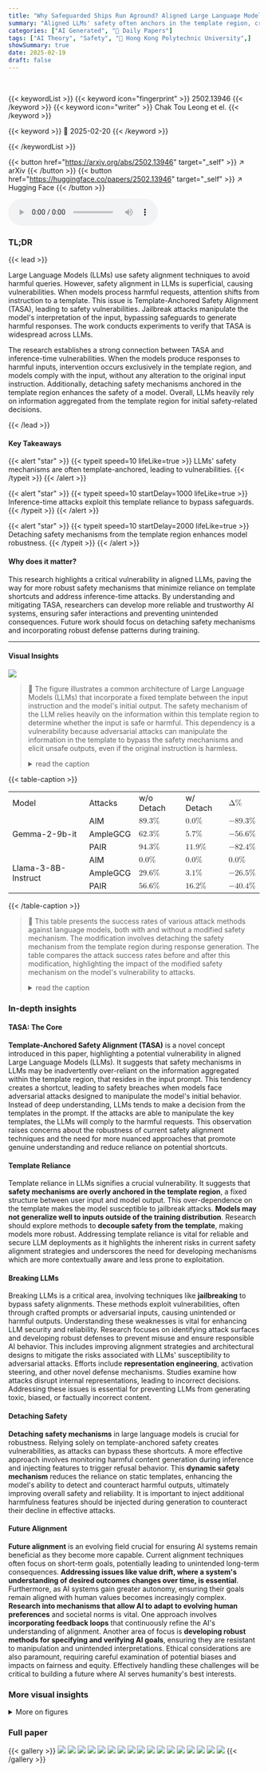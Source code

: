 ```yaml
---
title: "Why Safeguarded Ships Run Aground? Aligned Large Language Models' Safety Mechanisms Tend to Be Anchored in The Template Region"
summary: "Aligned LLMs' safety often anchors in the template region, creating vulnerabilities. Detaching safety mechanisms shows promise in mitigation."
categories: ["AI Generated", "🤗 Daily Papers"]
tags: ["AI Theory", "Safety", "🏢 Hong Kong Polytechnic University",]
showSummary: true
date: 2025-02-19
draft: false
---
```


<br>

{{< keywordList >}}
{{< keyword icon="fingerprint" >}} 2502.13946 {{< /keyword >}}
{{< keyword icon="writer" >}} Chak Tou Leong et el. {{< /keyword >}}
 
{{< keyword >}} 🤗 2025-02-20 {{< /keyword >}}
 
{{< /keywordList >}}

{{< button href="https://arxiv.org/abs/2502.13946" target="_self" >}}
↗ arXiv
{{< /button >}}
{{< button href="https://huggingface.co/papers/2502.13946" target="_self" >}}
↗ Hugging Face
{{< /button >}}



<audio controls>
    <source src="https://ai-paper-reviewer.com/2502.13946/podcast.wav" type="audio/wav">
    Your browser does not support the audio element.
</audio>


### TL;DR


{{< lead >}}

Large Language Models (LLMs) use safety alignment techniques to avoid harmful queries. However, safety alignment in LLMs is superficial, causing vulnerabilities. When models process harmful requests, attention shifts from instruction to a template. This issue is Template-Anchored Safety Alignment (TASA), leading to safety vulnerabilities. Jailbreak attacks manipulate the model's interpretation of the input, bypassing safeguards to generate harmful responses. The work conducts experiments to verify that TASA is widespread across LLMs.



The research establishes a strong connection between TASA and inference-time vulnerabilities. When the models produce responses to harmful inputs, intervention occurs exclusively in the template region, and models comply with the input, without any alteration to the original input instruction. Additionally, detaching safety mechanisms anchored in the template region enhances the safety of a model. Overall, LLMs heavily rely on information aggregated from the template region for initial safety-related decisions.

{{< /lead >}}


#### Key Takeaways

{{< alert "star" >}}
{{< typeit speed=10 lifeLike=true >}} LLMs' safety mechanisms are often template-anchored, leading to vulnerabilities. {{< /typeit >}}
{{< /alert >}}

{{< alert "star" >}}
{{< typeit speed=10 startDelay=1000 lifeLike=true >}} Inference-time attacks exploit this template reliance to bypass safeguards. {{< /typeit >}}
{{< /alert >}}

{{< alert "star" >}}
{{< typeit speed=10 startDelay=2000 lifeLike=true >}} Detaching safety mechanisms from the template region enhances model robustness. {{< /typeit >}}
{{< /alert >}}

#### Why does it matter?
This research highlights a critical vulnerability in aligned LLMs, paving the way for more robust safety mechanisms that minimize reliance on template shortcuts and address inference-time attacks. By understanding and mitigating TASA, researchers can develop more reliable and trustworthy AI systems, ensuring safer interactions and preventing unintended consequences. Future work should focus on detaching safety mechanisms and incorporating robust defense patterns during training.

------
#### Visual Insights



![](https://arxiv.org/html/2502.13946/x1.png)

> 🔼 The figure illustrates a common architecture of Large Language Models (LLMs) that incorporate a fixed template between the input instruction and the model's initial output.  The safety mechanism of the LLM relies heavily on the information within this template region to determine whether the input is safe or harmful.  This dependency is a vulnerability because adversarial attacks can manipulate the information in the template to bypass the safety mechanisms and elicit unsafe outputs, even if the original instruction is harmless.
> <details>
> <summary>read the caption</summary>
> Figure 1: LLMs may inadvertently anchor their safety mechanisms to the template region: safety-related decision-making overly relies on the aggregated information (e.g., harmfulness of input) from that region, potentially causing vulnerabilities.
> </details>





{{< table-caption >}}
<table class="ltx_tabular ltx_align_middle" id="S5.T1.19.19">
<tr class="ltx_tr" id="S5.T1.1.1.1">
<td class="ltx_td ltx_align_left ltx_border_tt" id="S5.T1.1.1.1.2"><span class="ltx_text ltx_font_bold" id="S5.T1.1.1.1.2.1">Model</span></td>
<td class="ltx_td ltx_align_left ltx_border_tt" id="S5.T1.1.1.1.3"><span class="ltx_text ltx_font_bold" id="S5.T1.1.1.1.3.1">Attacks</span></td>
<td class="ltx_td ltx_align_center ltx_border_tt" id="S5.T1.1.1.1.4"><span class="ltx_text ltx_font_bold" id="S5.T1.1.1.1.4.1">w/o Detach</span></td>
<td class="ltx_td ltx_align_center ltx_border_tt" id="S5.T1.1.1.1.5"><span class="ltx_text ltx_font_bold" id="S5.T1.1.1.1.5.1">w/ Detach</span></td>
<td class="ltx_td ltx_align_center ltx_border_tt" id="S5.T1.1.1.1.1"><math alttext="\Delta\%" class="ltx_Math" display="inline" id="S5.T1.1.1.1.1.m1.1"><semantics id="S5.T1.1.1.1.1.m1.1a"><mrow id="S5.T1.1.1.1.1.m1.1.1" xref="S5.T1.1.1.1.1.m1.1.1.cmml"><mi id="S5.T1.1.1.1.1.m1.1.1.2" mathvariant="normal" xref="S5.T1.1.1.1.1.m1.1.1.2.cmml">Δ</mi><mo id="S5.T1.1.1.1.1.m1.1.1.1" xref="S5.T1.1.1.1.1.m1.1.1.1.cmml">%</mo></mrow><annotation-xml encoding="MathML-Content" id="S5.T1.1.1.1.1.m1.1b"><apply id="S5.T1.1.1.1.1.m1.1.1.cmml" xref="S5.T1.1.1.1.1.m1.1.1"><csymbol cd="latexml" id="S5.T1.1.1.1.1.m1.1.1.1.cmml" xref="S5.T1.1.1.1.1.m1.1.1.1">percent</csymbol><ci id="S5.T1.1.1.1.1.m1.1.1.2.cmml" xref="S5.T1.1.1.1.1.m1.1.1.2">Δ</ci></apply></annotation-xml><annotation encoding="application/x-tex" id="S5.T1.1.1.1.1.m1.1c">\Delta\%</annotation><annotation encoding="application/x-llamapun" id="S5.T1.1.1.1.1.m1.1d">roman_Δ %</annotation></semantics></math></td>
</tr>
<tr class="ltx_tr" id="S5.T1.4.4.4">
<td class="ltx_td ltx_align_left ltx_border_t" id="S5.T1.4.4.4.4" rowspan="3"><span class="ltx_text" id="S5.T1.4.4.4.4.1">Gemma-2-9b-it</span></td>
<td class="ltx_td ltx_align_left ltx_border_t" id="S5.T1.4.4.4.5">AIM</td>
<td class="ltx_td ltx_align_center ltx_border_t" id="S5.T1.2.2.2.1"><math alttext="89.3\%" class="ltx_Math" display="inline" id="S5.T1.2.2.2.1.m1.1"><semantics id="S5.T1.2.2.2.1.m1.1a"><mrow id="S5.T1.2.2.2.1.m1.1.1" xref="S5.T1.2.2.2.1.m1.1.1.cmml"><mn id="S5.T1.2.2.2.1.m1.1.1.2" xref="S5.T1.2.2.2.1.m1.1.1.2.cmml">89.3</mn><mo id="S5.T1.2.2.2.1.m1.1.1.1" xref="S5.T1.2.2.2.1.m1.1.1.1.cmml">%</mo></mrow><annotation-xml encoding="MathML-Content" id="S5.T1.2.2.2.1.m1.1b"><apply id="S5.T1.2.2.2.1.m1.1.1.cmml" xref="S5.T1.2.2.2.1.m1.1.1"><csymbol cd="latexml" id="S5.T1.2.2.2.1.m1.1.1.1.cmml" xref="S5.T1.2.2.2.1.m1.1.1.1">percent</csymbol><cn id="S5.T1.2.2.2.1.m1.1.1.2.cmml" type="float" xref="S5.T1.2.2.2.1.m1.1.1.2">89.3</cn></apply></annotation-xml><annotation encoding="application/x-tex" id="S5.T1.2.2.2.1.m1.1c">89.3\%</annotation><annotation encoding="application/x-llamapun" id="S5.T1.2.2.2.1.m1.1d">89.3 %</annotation></semantics></math></td>
<td class="ltx_td ltx_align_center ltx_border_t" id="S5.T1.3.3.3.2"><math alttext="0.0\%" class="ltx_Math" display="inline" id="S5.T1.3.3.3.2.m1.1"><semantics id="S5.T1.3.3.3.2.m1.1a"><mrow id="S5.T1.3.3.3.2.m1.1.1" xref="S5.T1.3.3.3.2.m1.1.1.cmml"><mn id="S5.T1.3.3.3.2.m1.1.1.2" xref="S5.T1.3.3.3.2.m1.1.1.2.cmml">0.0</mn><mo id="S5.T1.3.3.3.2.m1.1.1.1" xref="S5.T1.3.3.3.2.m1.1.1.1.cmml">%</mo></mrow><annotation-xml encoding="MathML-Content" id="S5.T1.3.3.3.2.m1.1b"><apply id="S5.T1.3.3.3.2.m1.1.1.cmml" xref="S5.T1.3.3.3.2.m1.1.1"><csymbol cd="latexml" id="S5.T1.3.3.3.2.m1.1.1.1.cmml" xref="S5.T1.3.3.3.2.m1.1.1.1">percent</csymbol><cn id="S5.T1.3.3.3.2.m1.1.1.2.cmml" type="float" xref="S5.T1.3.3.3.2.m1.1.1.2">0.0</cn></apply></annotation-xml><annotation encoding="application/x-tex" id="S5.T1.3.3.3.2.m1.1c">0.0\%</annotation><annotation encoding="application/x-llamapun" id="S5.T1.3.3.3.2.m1.1d">0.0 %</annotation></semantics></math></td>
<td class="ltx_td ltx_align_center ltx_border_t" id="S5.T1.4.4.4.3"><math alttext="-89.3\%" class="ltx_Math" display="inline" id="S5.T1.4.4.4.3.m1.1"><semantics id="S5.T1.4.4.4.3.m1.1a"><mrow id="S5.T1.4.4.4.3.m1.1.1" xref="S5.T1.4.4.4.3.m1.1.1.cmml"><mo id="S5.T1.4.4.4.3.m1.1.1a" xref="S5.T1.4.4.4.3.m1.1.1.cmml">−</mo><mrow id="S5.T1.4.4.4.3.m1.1.1.2" xref="S5.T1.4.4.4.3.m1.1.1.2.cmml"><mn id="S5.T1.4.4.4.3.m1.1.1.2.2" xref="S5.T1.4.4.4.3.m1.1.1.2.2.cmml">89.3</mn><mo id="S5.T1.4.4.4.3.m1.1.1.2.1" xref="S5.T1.4.4.4.3.m1.1.1.2.1.cmml">%</mo></mrow></mrow><annotation-xml encoding="MathML-Content" id="S5.T1.4.4.4.3.m1.1b"><apply id="S5.T1.4.4.4.3.m1.1.1.cmml" xref="S5.T1.4.4.4.3.m1.1.1"><minus id="S5.T1.4.4.4.3.m1.1.1.1.cmml" xref="S5.T1.4.4.4.3.m1.1.1"></minus><apply id="S5.T1.4.4.4.3.m1.1.1.2.cmml" xref="S5.T1.4.4.4.3.m1.1.1.2"><csymbol cd="latexml" id="S5.T1.4.4.4.3.m1.1.1.2.1.cmml" xref="S5.T1.4.4.4.3.m1.1.1.2.1">percent</csymbol><cn id="S5.T1.4.4.4.3.m1.1.1.2.2.cmml" type="float" xref="S5.T1.4.4.4.3.m1.1.1.2.2">89.3</cn></apply></apply></annotation-xml><annotation encoding="application/x-tex" id="S5.T1.4.4.4.3.m1.1c">-89.3\%</annotation><annotation encoding="application/x-llamapun" id="S5.T1.4.4.4.3.m1.1d">- 89.3 %</annotation></semantics></math></td>
</tr>
<tr class="ltx_tr" id="S5.T1.7.7.7">
<td class="ltx_td ltx_align_left" id="S5.T1.7.7.7.4">AmpleGCG</td>
<td class="ltx_td ltx_align_center" id="S5.T1.5.5.5.1"><math alttext="62.3\%" class="ltx_Math" display="inline" id="S5.T1.5.5.5.1.m1.1"><semantics id="S5.T1.5.5.5.1.m1.1a"><mrow id="S5.T1.5.5.5.1.m1.1.1" xref="S5.T1.5.5.5.1.m1.1.1.cmml"><mn id="S5.T1.5.5.5.1.m1.1.1.2" xref="S5.T1.5.5.5.1.m1.1.1.2.cmml">62.3</mn><mo id="S5.T1.5.5.5.1.m1.1.1.1" xref="S5.T1.5.5.5.1.m1.1.1.1.cmml">%</mo></mrow><annotation-xml encoding="MathML-Content" id="S5.T1.5.5.5.1.m1.1b"><apply id="S5.T1.5.5.5.1.m1.1.1.cmml" xref="S5.T1.5.5.5.1.m1.1.1"><csymbol cd="latexml" id="S5.T1.5.5.5.1.m1.1.1.1.cmml" xref="S5.T1.5.5.5.1.m1.1.1.1">percent</csymbol><cn id="S5.T1.5.5.5.1.m1.1.1.2.cmml" type="float" xref="S5.T1.5.5.5.1.m1.1.1.2">62.3</cn></apply></annotation-xml><annotation encoding="application/x-tex" id="S5.T1.5.5.5.1.m1.1c">62.3\%</annotation><annotation encoding="application/x-llamapun" id="S5.T1.5.5.5.1.m1.1d">62.3 %</annotation></semantics></math></td>
<td class="ltx_td ltx_align_center" id="S5.T1.6.6.6.2"><math alttext="5.7\%" class="ltx_Math" display="inline" id="S5.T1.6.6.6.2.m1.1"><semantics id="S5.T1.6.6.6.2.m1.1a"><mrow id="S5.T1.6.6.6.2.m1.1.1" xref="S5.T1.6.6.6.2.m1.1.1.cmml"><mn id="S5.T1.6.6.6.2.m1.1.1.2" xref="S5.T1.6.6.6.2.m1.1.1.2.cmml">5.7</mn><mo id="S5.T1.6.6.6.2.m1.1.1.1" xref="S5.T1.6.6.6.2.m1.1.1.1.cmml">%</mo></mrow><annotation-xml encoding="MathML-Content" id="S5.T1.6.6.6.2.m1.1b"><apply id="S5.T1.6.6.6.2.m1.1.1.cmml" xref="S5.T1.6.6.6.2.m1.1.1"><csymbol cd="latexml" id="S5.T1.6.6.6.2.m1.1.1.1.cmml" xref="S5.T1.6.6.6.2.m1.1.1.1">percent</csymbol><cn id="S5.T1.6.6.6.2.m1.1.1.2.cmml" type="float" xref="S5.T1.6.6.6.2.m1.1.1.2">5.7</cn></apply></annotation-xml><annotation encoding="application/x-tex" id="S5.T1.6.6.6.2.m1.1c">5.7\%</annotation><annotation encoding="application/x-llamapun" id="S5.T1.6.6.6.2.m1.1d">5.7 %</annotation></semantics></math></td>
<td class="ltx_td ltx_align_center" id="S5.T1.7.7.7.3"><math alttext="-56.6\%" class="ltx_Math" display="inline" id="S5.T1.7.7.7.3.m1.1"><semantics id="S5.T1.7.7.7.3.m1.1a"><mrow id="S5.T1.7.7.7.3.m1.1.1" xref="S5.T1.7.7.7.3.m1.1.1.cmml"><mo id="S5.T1.7.7.7.3.m1.1.1a" xref="S5.T1.7.7.7.3.m1.1.1.cmml">−</mo><mrow id="S5.T1.7.7.7.3.m1.1.1.2" xref="S5.T1.7.7.7.3.m1.1.1.2.cmml"><mn id="S5.T1.7.7.7.3.m1.1.1.2.2" xref="S5.T1.7.7.7.3.m1.1.1.2.2.cmml">56.6</mn><mo id="S5.T1.7.7.7.3.m1.1.1.2.1" xref="S5.T1.7.7.7.3.m1.1.1.2.1.cmml">%</mo></mrow></mrow><annotation-xml encoding="MathML-Content" id="S5.T1.7.7.7.3.m1.1b"><apply id="S5.T1.7.7.7.3.m1.1.1.cmml" xref="S5.T1.7.7.7.3.m1.1.1"><minus id="S5.T1.7.7.7.3.m1.1.1.1.cmml" xref="S5.T1.7.7.7.3.m1.1.1"></minus><apply id="S5.T1.7.7.7.3.m1.1.1.2.cmml" xref="S5.T1.7.7.7.3.m1.1.1.2"><csymbol cd="latexml" id="S5.T1.7.7.7.3.m1.1.1.2.1.cmml" xref="S5.T1.7.7.7.3.m1.1.1.2.1">percent</csymbol><cn id="S5.T1.7.7.7.3.m1.1.1.2.2.cmml" type="float" xref="S5.T1.7.7.7.3.m1.1.1.2.2">56.6</cn></apply></apply></annotation-xml><annotation encoding="application/x-tex" id="S5.T1.7.7.7.3.m1.1c">-56.6\%</annotation><annotation encoding="application/x-llamapun" id="S5.T1.7.7.7.3.m1.1d">- 56.6 %</annotation></semantics></math></td>
</tr>
<tr class="ltx_tr" id="S5.T1.10.10.10">
<td class="ltx_td ltx_align_left" id="S5.T1.10.10.10.4">PAIR</td>
<td class="ltx_td ltx_align_center" id="S5.T1.8.8.8.1"><math alttext="94.3\%" class="ltx_Math" display="inline" id="S5.T1.8.8.8.1.m1.1"><semantics id="S5.T1.8.8.8.1.m1.1a"><mrow id="S5.T1.8.8.8.1.m1.1.1" xref="S5.T1.8.8.8.1.m1.1.1.cmml"><mn id="S5.T1.8.8.8.1.m1.1.1.2" xref="S5.T1.8.8.8.1.m1.1.1.2.cmml">94.3</mn><mo id="S5.T1.8.8.8.1.m1.1.1.1" xref="S5.T1.8.8.8.1.m1.1.1.1.cmml">%</mo></mrow><annotation-xml encoding="MathML-Content" id="S5.T1.8.8.8.1.m1.1b"><apply id="S5.T1.8.8.8.1.m1.1.1.cmml" xref="S5.T1.8.8.8.1.m1.1.1"><csymbol cd="latexml" id="S5.T1.8.8.8.1.m1.1.1.1.cmml" xref="S5.T1.8.8.8.1.m1.1.1.1">percent</csymbol><cn id="S5.T1.8.8.8.1.m1.1.1.2.cmml" type="float" xref="S5.T1.8.8.8.1.m1.1.1.2">94.3</cn></apply></annotation-xml><annotation encoding="application/x-tex" id="S5.T1.8.8.8.1.m1.1c">94.3\%</annotation><annotation encoding="application/x-llamapun" id="S5.T1.8.8.8.1.m1.1d">94.3 %</annotation></semantics></math></td>
<td class="ltx_td ltx_align_center" id="S5.T1.9.9.9.2"><math alttext="11.9\%" class="ltx_Math" display="inline" id="S5.T1.9.9.9.2.m1.1"><semantics id="S5.T1.9.9.9.2.m1.1a"><mrow id="S5.T1.9.9.9.2.m1.1.1" xref="S5.T1.9.9.9.2.m1.1.1.cmml"><mn id="S5.T1.9.9.9.2.m1.1.1.2" xref="S5.T1.9.9.9.2.m1.1.1.2.cmml">11.9</mn><mo id="S5.T1.9.9.9.2.m1.1.1.1" xref="S5.T1.9.9.9.2.m1.1.1.1.cmml">%</mo></mrow><annotation-xml encoding="MathML-Content" id="S5.T1.9.9.9.2.m1.1b"><apply id="S5.T1.9.9.9.2.m1.1.1.cmml" xref="S5.T1.9.9.9.2.m1.1.1"><csymbol cd="latexml" id="S5.T1.9.9.9.2.m1.1.1.1.cmml" xref="S5.T1.9.9.9.2.m1.1.1.1">percent</csymbol><cn id="S5.T1.9.9.9.2.m1.1.1.2.cmml" type="float" xref="S5.T1.9.9.9.2.m1.1.1.2">11.9</cn></apply></annotation-xml><annotation encoding="application/x-tex" id="S5.T1.9.9.9.2.m1.1c">11.9\%</annotation><annotation encoding="application/x-llamapun" id="S5.T1.9.9.9.2.m1.1d">11.9 %</annotation></semantics></math></td>
<td class="ltx_td ltx_align_center" id="S5.T1.10.10.10.3"><math alttext="-82.4\%" class="ltx_Math" display="inline" id="S5.T1.10.10.10.3.m1.1"><semantics id="S5.T1.10.10.10.3.m1.1a"><mrow id="S5.T1.10.10.10.3.m1.1.1" xref="S5.T1.10.10.10.3.m1.1.1.cmml"><mo id="S5.T1.10.10.10.3.m1.1.1a" xref="S5.T1.10.10.10.3.m1.1.1.cmml">−</mo><mrow id="S5.T1.10.10.10.3.m1.1.1.2" xref="S5.T1.10.10.10.3.m1.1.1.2.cmml"><mn id="S5.T1.10.10.10.3.m1.1.1.2.2" xref="S5.T1.10.10.10.3.m1.1.1.2.2.cmml">82.4</mn><mo id="S5.T1.10.10.10.3.m1.1.1.2.1" xref="S5.T1.10.10.10.3.m1.1.1.2.1.cmml">%</mo></mrow></mrow><annotation-xml encoding="MathML-Content" id="S5.T1.10.10.10.3.m1.1b"><apply id="S5.T1.10.10.10.3.m1.1.1.cmml" xref="S5.T1.10.10.10.3.m1.1.1"><minus id="S5.T1.10.10.10.3.m1.1.1.1.cmml" xref="S5.T1.10.10.10.3.m1.1.1"></minus><apply id="S5.T1.10.10.10.3.m1.1.1.2.cmml" xref="S5.T1.10.10.10.3.m1.1.1.2"><csymbol cd="latexml" id="S5.T1.10.10.10.3.m1.1.1.2.1.cmml" xref="S5.T1.10.10.10.3.m1.1.1.2.1">percent</csymbol><cn id="S5.T1.10.10.10.3.m1.1.1.2.2.cmml" type="float" xref="S5.T1.10.10.10.3.m1.1.1.2.2">82.4</cn></apply></apply></annotation-xml><annotation encoding="application/x-tex" id="S5.T1.10.10.10.3.m1.1c">-82.4\%</annotation><annotation encoding="application/x-llamapun" id="S5.T1.10.10.10.3.m1.1d">- 82.4 %</annotation></semantics></math></td>
</tr>
<tr class="ltx_tr" id="S5.T1.13.13.13">
<td class="ltx_td ltx_align_left ltx_border_bb ltx_border_t" id="S5.T1.13.13.13.4" rowspan="3"><span class="ltx_text" id="S5.T1.13.13.13.4.1">Llama-3-8B-Instruct</span></td>
<td class="ltx_td ltx_align_left ltx_border_t" id="S5.T1.13.13.13.5">AIM</td>
<td class="ltx_td ltx_align_center ltx_border_t" id="S5.T1.11.11.11.1"><math alttext="0.0\%" class="ltx_Math" display="inline" id="S5.T1.11.11.11.1.m1.1"><semantics id="S5.T1.11.11.11.1.m1.1a"><mrow id="S5.T1.11.11.11.1.m1.1.1" xref="S5.T1.11.11.11.1.m1.1.1.cmml"><mn id="S5.T1.11.11.11.1.m1.1.1.2" xref="S5.T1.11.11.11.1.m1.1.1.2.cmml">0.0</mn><mo id="S5.T1.11.11.11.1.m1.1.1.1" xref="S5.T1.11.11.11.1.m1.1.1.1.cmml">%</mo></mrow><annotation-xml encoding="MathML-Content" id="S5.T1.11.11.11.1.m1.1b"><apply id="S5.T1.11.11.11.1.m1.1.1.cmml" xref="S5.T1.11.11.11.1.m1.1.1"><csymbol cd="latexml" id="S5.T1.11.11.11.1.m1.1.1.1.cmml" xref="S5.T1.11.11.11.1.m1.1.1.1">percent</csymbol><cn id="S5.T1.11.11.11.1.m1.1.1.2.cmml" type="float" xref="S5.T1.11.11.11.1.m1.1.1.2">0.0</cn></apply></annotation-xml><annotation encoding="application/x-tex" id="S5.T1.11.11.11.1.m1.1c">0.0\%</annotation><annotation encoding="application/x-llamapun" id="S5.T1.11.11.11.1.m1.1d">0.0 %</annotation></semantics></math></td>
<td class="ltx_td ltx_align_center ltx_border_t" id="S5.T1.12.12.12.2"><math alttext="0.0\%" class="ltx_Math" display="inline" id="S5.T1.12.12.12.2.m1.1"><semantics id="S5.T1.12.12.12.2.m1.1a"><mrow id="S5.T1.12.12.12.2.m1.1.1" xref="S5.T1.12.12.12.2.m1.1.1.cmml"><mn id="S5.T1.12.12.12.2.m1.1.1.2" xref="S5.T1.12.12.12.2.m1.1.1.2.cmml">0.0</mn><mo id="S5.T1.12.12.12.2.m1.1.1.1" xref="S5.T1.12.12.12.2.m1.1.1.1.cmml">%</mo></mrow><annotation-xml encoding="MathML-Content" id="S5.T1.12.12.12.2.m1.1b"><apply id="S5.T1.12.12.12.2.m1.1.1.cmml" xref="S5.T1.12.12.12.2.m1.1.1"><csymbol cd="latexml" id="S5.T1.12.12.12.2.m1.1.1.1.cmml" xref="S5.T1.12.12.12.2.m1.1.1.1">percent</csymbol><cn id="S5.T1.12.12.12.2.m1.1.1.2.cmml" type="float" xref="S5.T1.12.12.12.2.m1.1.1.2">0.0</cn></apply></annotation-xml><annotation encoding="application/x-tex" id="S5.T1.12.12.12.2.m1.1c">0.0\%</annotation><annotation encoding="application/x-llamapun" id="S5.T1.12.12.12.2.m1.1d">0.0 %</annotation></semantics></math></td>
<td class="ltx_td ltx_align_center ltx_border_t" id="S5.T1.13.13.13.3"><math alttext="0.0\%" class="ltx_Math" display="inline" id="S5.T1.13.13.13.3.m1.1"><semantics id="S5.T1.13.13.13.3.m1.1a"><mrow id="S5.T1.13.13.13.3.m1.1.1" xref="S5.T1.13.13.13.3.m1.1.1.cmml"><mn id="S5.T1.13.13.13.3.m1.1.1.2" xref="S5.T1.13.13.13.3.m1.1.1.2.cmml">0.0</mn><mo id="S5.T1.13.13.13.3.m1.1.1.1" xref="S5.T1.13.13.13.3.m1.1.1.1.cmml">%</mo></mrow><annotation-xml encoding="MathML-Content" id="S5.T1.13.13.13.3.m1.1b"><apply id="S5.T1.13.13.13.3.m1.1.1.cmml" xref="S5.T1.13.13.13.3.m1.1.1"><csymbol cd="latexml" id="S5.T1.13.13.13.3.m1.1.1.1.cmml" xref="S5.T1.13.13.13.3.m1.1.1.1">percent</csymbol><cn id="S5.T1.13.13.13.3.m1.1.1.2.cmml" type="float" xref="S5.T1.13.13.13.3.m1.1.1.2">0.0</cn></apply></annotation-xml><annotation encoding="application/x-tex" id="S5.T1.13.13.13.3.m1.1c">0.0\%</annotation><annotation encoding="application/x-llamapun" id="S5.T1.13.13.13.3.m1.1d">0.0 %</annotation></semantics></math></td>
</tr>
<tr class="ltx_tr" id="S5.T1.16.16.16">
<td class="ltx_td ltx_align_left" id="S5.T1.16.16.16.4">AmpleGCG</td>
<td class="ltx_td ltx_align_center" id="S5.T1.14.14.14.1"><math alttext="29.6\%" class="ltx_Math" display="inline" id="S5.T1.14.14.14.1.m1.1"><semantics id="S5.T1.14.14.14.1.m1.1a"><mrow id="S5.T1.14.14.14.1.m1.1.1" xref="S5.T1.14.14.14.1.m1.1.1.cmml"><mn id="S5.T1.14.14.14.1.m1.1.1.2" xref="S5.T1.14.14.14.1.m1.1.1.2.cmml">29.6</mn><mo id="S5.T1.14.14.14.1.m1.1.1.1" xref="S5.T1.14.14.14.1.m1.1.1.1.cmml">%</mo></mrow><annotation-xml encoding="MathML-Content" id="S5.T1.14.14.14.1.m1.1b"><apply id="S5.T1.14.14.14.1.m1.1.1.cmml" xref="S5.T1.14.14.14.1.m1.1.1"><csymbol cd="latexml" id="S5.T1.14.14.14.1.m1.1.1.1.cmml" xref="S5.T1.14.14.14.1.m1.1.1.1">percent</csymbol><cn id="S5.T1.14.14.14.1.m1.1.1.2.cmml" type="float" xref="S5.T1.14.14.14.1.m1.1.1.2">29.6</cn></apply></annotation-xml><annotation encoding="application/x-tex" id="S5.T1.14.14.14.1.m1.1c">29.6\%</annotation><annotation encoding="application/x-llamapun" id="S5.T1.14.14.14.1.m1.1d">29.6 %</annotation></semantics></math></td>
<td class="ltx_td ltx_align_center" id="S5.T1.15.15.15.2"><math alttext="3.1\%" class="ltx_Math" display="inline" id="S5.T1.15.15.15.2.m1.1"><semantics id="S5.T1.15.15.15.2.m1.1a"><mrow id="S5.T1.15.15.15.2.m1.1.1" xref="S5.T1.15.15.15.2.m1.1.1.cmml"><mn id="S5.T1.15.15.15.2.m1.1.1.2" xref="S5.T1.15.15.15.2.m1.1.1.2.cmml">3.1</mn><mo id="S5.T1.15.15.15.2.m1.1.1.1" xref="S5.T1.15.15.15.2.m1.1.1.1.cmml">%</mo></mrow><annotation-xml encoding="MathML-Content" id="S5.T1.15.15.15.2.m1.1b"><apply id="S5.T1.15.15.15.2.m1.1.1.cmml" xref="S5.T1.15.15.15.2.m1.1.1"><csymbol cd="latexml" id="S5.T1.15.15.15.2.m1.1.1.1.cmml" xref="S5.T1.15.15.15.2.m1.1.1.1">percent</csymbol><cn id="S5.T1.15.15.15.2.m1.1.1.2.cmml" type="float" xref="S5.T1.15.15.15.2.m1.1.1.2">3.1</cn></apply></annotation-xml><annotation encoding="application/x-tex" id="S5.T1.15.15.15.2.m1.1c">3.1\%</annotation><annotation encoding="application/x-llamapun" id="S5.T1.15.15.15.2.m1.1d">3.1 %</annotation></semantics></math></td>
<td class="ltx_td ltx_align_center" id="S5.T1.16.16.16.3"><math alttext="-26.5\%" class="ltx_Math" display="inline" id="S5.T1.16.16.16.3.m1.1"><semantics id="S5.T1.16.16.16.3.m1.1a"><mrow id="S5.T1.16.16.16.3.m1.1.1" xref="S5.T1.16.16.16.3.m1.1.1.cmml"><mo id="S5.T1.16.16.16.3.m1.1.1a" xref="S5.T1.16.16.16.3.m1.1.1.cmml">−</mo><mrow id="S5.T1.16.16.16.3.m1.1.1.2" xref="S5.T1.16.16.16.3.m1.1.1.2.cmml"><mn id="S5.T1.16.16.16.3.m1.1.1.2.2" xref="S5.T1.16.16.16.3.m1.1.1.2.2.cmml">26.5</mn><mo id="S5.T1.16.16.16.3.m1.1.1.2.1" xref="S5.T1.16.16.16.3.m1.1.1.2.1.cmml">%</mo></mrow></mrow><annotation-xml encoding="MathML-Content" id="S5.T1.16.16.16.3.m1.1b"><apply id="S5.T1.16.16.16.3.m1.1.1.cmml" xref="S5.T1.16.16.16.3.m1.1.1"><minus id="S5.T1.16.16.16.3.m1.1.1.1.cmml" xref="S5.T1.16.16.16.3.m1.1.1"></minus><apply id="S5.T1.16.16.16.3.m1.1.1.2.cmml" xref="S5.T1.16.16.16.3.m1.1.1.2"><csymbol cd="latexml" id="S5.T1.16.16.16.3.m1.1.1.2.1.cmml" xref="S5.T1.16.16.16.3.m1.1.1.2.1">percent</csymbol><cn id="S5.T1.16.16.16.3.m1.1.1.2.2.cmml" type="float" xref="S5.T1.16.16.16.3.m1.1.1.2.2">26.5</cn></apply></apply></annotation-xml><annotation encoding="application/x-tex" id="S5.T1.16.16.16.3.m1.1c">-26.5\%</annotation><annotation encoding="application/x-llamapun" id="S5.T1.16.16.16.3.m1.1d">- 26.5 %</annotation></semantics></math></td>
</tr>
<tr class="ltx_tr" id="S5.T1.19.19.19">
<td class="ltx_td ltx_align_left ltx_border_bb" id="S5.T1.19.19.19.4">PAIR</td>
<td class="ltx_td ltx_align_center ltx_border_bb" id="S5.T1.17.17.17.1"><math alttext="56.6\%" class="ltx_Math" display="inline" id="S5.T1.17.17.17.1.m1.1"><semantics id="S5.T1.17.17.17.1.m1.1a"><mrow id="S5.T1.17.17.17.1.m1.1.1" xref="S5.T1.17.17.17.1.m1.1.1.cmml"><mn id="S5.T1.17.17.17.1.m1.1.1.2" xref="S5.T1.17.17.17.1.m1.1.1.2.cmml">56.6</mn><mo id="S5.T1.17.17.17.1.m1.1.1.1" xref="S5.T1.17.17.17.1.m1.1.1.1.cmml">%</mo></mrow><annotation-xml encoding="MathML-Content" id="S5.T1.17.17.17.1.m1.1b"><apply id="S5.T1.17.17.17.1.m1.1.1.cmml" xref="S5.T1.17.17.17.1.m1.1.1"><csymbol cd="latexml" id="S5.T1.17.17.17.1.m1.1.1.1.cmml" xref="S5.T1.17.17.17.1.m1.1.1.1">percent</csymbol><cn id="S5.T1.17.17.17.1.m1.1.1.2.cmml" type="float" xref="S5.T1.17.17.17.1.m1.1.1.2">56.6</cn></apply></annotation-xml><annotation encoding="application/x-tex" id="S5.T1.17.17.17.1.m1.1c">56.6\%</annotation><annotation encoding="application/x-llamapun" id="S5.T1.17.17.17.1.m1.1d">56.6 %</annotation></semantics></math></td>
<td class="ltx_td ltx_align_center ltx_border_bb" id="S5.T1.18.18.18.2"><math alttext="16.2\%" class="ltx_Math" display="inline" id="S5.T1.18.18.18.2.m1.1"><semantics id="S5.T1.18.18.18.2.m1.1a"><mrow id="S5.T1.18.18.18.2.m1.1.1" xref="S5.T1.18.18.18.2.m1.1.1.cmml"><mn id="S5.T1.18.18.18.2.m1.1.1.2" xref="S5.T1.18.18.18.2.m1.1.1.2.cmml">16.2</mn><mo id="S5.T1.18.18.18.2.m1.1.1.1" xref="S5.T1.18.18.18.2.m1.1.1.1.cmml">%</mo></mrow><annotation-xml encoding="MathML-Content" id="S5.T1.18.18.18.2.m1.1b"><apply id="S5.T1.18.18.18.2.m1.1.1.cmml" xref="S5.T1.18.18.18.2.m1.1.1"><csymbol cd="latexml" id="S5.T1.18.18.18.2.m1.1.1.1.cmml" xref="S5.T1.18.18.18.2.m1.1.1.1">percent</csymbol><cn id="S5.T1.18.18.18.2.m1.1.1.2.cmml" type="float" xref="S5.T1.18.18.18.2.m1.1.1.2">16.2</cn></apply></annotation-xml><annotation encoding="application/x-tex" id="S5.T1.18.18.18.2.m1.1c">16.2\%</annotation><annotation encoding="application/x-llamapun" id="S5.T1.18.18.18.2.m1.1d">16.2 %</annotation></semantics></math></td>
<td class="ltx_td ltx_align_center ltx_border_bb" id="S5.T1.19.19.19.3"><math alttext="-40.4\%" class="ltx_Math" display="inline" id="S5.T1.19.19.19.3.m1.1"><semantics id="S5.T1.19.19.19.3.m1.1a"><mrow id="S5.T1.19.19.19.3.m1.1.1" xref="S5.T1.19.19.19.3.m1.1.1.cmml"><mo id="S5.T1.19.19.19.3.m1.1.1a" xref="S5.T1.19.19.19.3.m1.1.1.cmml">−</mo><mrow id="S5.T1.19.19.19.3.m1.1.1.2" xref="S5.T1.19.19.19.3.m1.1.1.2.cmml"><mn id="S5.T1.19.19.19.3.m1.1.1.2.2" xref="S5.T1.19.19.19.3.m1.1.1.2.2.cmml">40.4</mn><mo id="S5.T1.19.19.19.3.m1.1.1.2.1" xref="S5.T1.19.19.19.3.m1.1.1.2.1.cmml">%</mo></mrow></mrow><annotation-xml encoding="MathML-Content" id="S5.T1.19.19.19.3.m1.1b"><apply id="S5.T1.19.19.19.3.m1.1.1.cmml" xref="S5.T1.19.19.19.3.m1.1.1"><minus id="S5.T1.19.19.19.3.m1.1.1.1.cmml" xref="S5.T1.19.19.19.3.m1.1.1"></minus><apply id="S5.T1.19.19.19.3.m1.1.1.2.cmml" xref="S5.T1.19.19.19.3.m1.1.1.2"><csymbol cd="latexml" id="S5.T1.19.19.19.3.m1.1.1.2.1.cmml" xref="S5.T1.19.19.19.3.m1.1.1.2.1">percent</csymbol><cn id="S5.T1.19.19.19.3.m1.1.1.2.2.cmml" type="float" xref="S5.T1.19.19.19.3.m1.1.1.2.2">40.4</cn></apply></apply></annotation-xml><annotation encoding="application/x-tex" id="S5.T1.19.19.19.3.m1.1c">-40.4\%</annotation><annotation encoding="application/x-llamapun" id="S5.T1.19.19.19.3.m1.1d">- 40.4 %</annotation></semantics></math></td>
</tr>
</table>{{< /table-caption >}}

> 🔼 This table presents the success rates of various attack methods against language models, both with and without a modified safety mechanism. The modification involves detaching the safety mechanism from the template region during response generation.  The table compares the attack success rates before and after this modification, highlighting the impact of the modified safety mechanism on the model's vulnerability to attacks.
> <details>
> <summary>read the caption</summary>
> Table 1: Success rates of attacks with (w/) and without (w/o) detaching safety mechanism from the template region during response generation.
> </details>





### In-depth insights


#### TASA: The Core
**Template-Anchored Safety Alignment (TASA)** is a novel concept introduced in this paper, highlighting a potential vulnerability in aligned Large Language Models (LLMs). It suggests that safety mechanisms in LLMs may be inadvertently over-reliant on the information aggregated within the template region, that resides in the input prompt. This tendency creates a shortcut, leading to safety breaches when models face adversarial attacks designed to manipulate the model's initial behavior. Instead of deep understanding, LLMs tends to make a decision from the templates in the prompt. If the attacks are able to manipulate the key templates, the LLMs will comply to the harmful requests. This observation raises concerns about the robustness of current safety alignment techniques and the need for more nuanced approaches that promote genuine understanding and reduce reliance on potential shortcuts.

#### Template Reliance
Template reliance in LLMs signifies a crucial vulnerability. It suggests that **safety mechanisms are overly anchored in the template region**, a fixed structure between user input and model output. This over-dependence on the template makes the model susceptible to jailbreak attacks. **Models may not generalize well to inputs outside of the training distribution**. Research should explore methods to **decouple safety from the template**, making models more robust. Addressing template reliance is vital for reliable and secure LLM deployments as it highlights the inherent risks in current safety alignment strategies and underscores the need for developing mechanisms which are more contextually aware and less prone to exploitation.

#### Breaking LLMs
Breaking LLMs is a critical area, involving techniques like **jailbreaking** to bypass safety alignments. These methods exploit vulnerabilities, often through crafted prompts or adversarial inputs, causing unintended or harmful outputs. Understanding these weaknesses is vital for enhancing LLM security and reliability. Research focuses on identifying attack surfaces and developing robust defenses to prevent misuse and ensure responsible AI behavior. This includes improving alignment strategies and architectural designs to mitigate the risks associated with LLMs' susceptibility to adversarial attacks. Efforts include **representation engineering**, activation steering, and other novel defense mechanisms. Studies examine how attacks disrupt internal representations, leading to incorrect decisions. Addressing these issues is essential for preventing LLMs from generating toxic, biased, or factually incorrect content.

#### Detaching Safety
**Detaching safety mechanisms** in large language models is crucial for robustness. Relying solely on template-anchored safety creates vulnerabilities, as attacks can bypass these shortcuts. A more effective approach involves monitoring harmful content generation during inference and injecting features to trigger refusal behavior. This **dynamic safety mechanism** reduces the reliance on static templates, enhancing the model's ability to detect and counteract harmful outputs, ultimately improving overall safety and reliability. It is important to inject additional harmfulness features should be injected during generation to counteract their decline in effective attacks.

#### Future Alignment
**Future alignment** is an evolving field crucial for ensuring AI systems remain beneficial as they become more capable. Current alignment techniques often focus on short-term goals, potentially leading to unintended long-term consequences. **Addressing issues like value drift, where a system's understanding of desired outcomes changes over time, is essential**. Furthermore, as AI systems gain greater autonomy, ensuring their goals remain aligned with human values becomes increasingly complex. **Research into mechanisms that allow AI to adapt to evolving human preferences** and societal norms is vital. One approach involves **incorporating feedback loops** that continuously refine the AI's understanding of alignment. Another area of focus is **developing robust methods for specifying and verifying AI goals**, ensuring they are resistant to manipulation and unintended interpretations. Ethical considerations are also paramount, requiring careful examination of potential biases and impacts on fairness and equity. Effectively handling these challenges will be critical to building a future where AI serves humanity's best interests.


### More visual insights

<details>
<summary>More on figures
</summary>


![](https://arxiv.org/html/2502.13946/x2.png)

> 🔼 This figure shows the chat template used in the Llama-3-Instruct series of large language models.  The template demonstrates the structure of the input and output.  It shows how the user's instruction is separated from the model's response by special tokens, indicating the beginning and end of user input and the beginning of the model's response. This structure is crucial to how the model processes information and generates responses.
> <details>
> <summary>read the caption</summary>
> Figure 2: Chat template from Llama-3-Instruct series.
> </details>



![](https://arxiv.org/html/2502.13946/x7.png)

> 🔼 This figure shows how the attention mechanism in LLMs shifts when processing harmful versus harmless inputs.  The left side presents histograms for multiple LLMs.  Each histogram displays the distribution of attention weights across the instruction and template regions for both harmful and harmless inputs. It shows a consistent pattern across different LLMs: a shift in attention from the instruction region to the template region when processing harmful requests. The right side provides a visual illustration with attention heatmaps from a specific layer and head (17th layer, 21st head) within Llama-3-8B-Instruct. The heatmaps visually confirm the attention shift from instruction to template for harmful inputs.
> <details>
> <summary>read the caption</summary>
> Figure 3: Left: Attention distributions across different LLMs demonstrate that their attentions shift systematically from the instruction to the template region when processing harmful inputs. Right: Attention heatmaps (17th-layer, 21st-head) from Llama-3-8B-Instruct consistently illustrate this distinct pattern.
> </details>



![](https://arxiv.org/html/2502.13946/x8.png)

> 🔼 Figure 4 illustrates the process of activation patching, a technique used to assess the causal influence of specific neuron activations on model behavior. The left panel visually depicts this process for two inputs: one harmless and one harmful. The right panel presents the results of applying this technique across various LLMs, focusing on two distinct input regions: the instruction region and the template region.  The normalized indirect effects clearly show a much stronger influence of the template region on the LLMs' safety decisions, highlighting a key vulnerability where safety mechanisms are overly reliant on this region.
> <details>
> <summary>read the caption</summary>
> Figure 4: Left: Illustration of the activation patching process from harmless to harmful inputs. Right: Normalized indirect effects when patching activations are from two different regions (instruction v.s. template) across various LLMs, revealing that these models’ safety functions are primarily anchored in the template regions.
> </details>



![](https://arxiv.org/html/2502.13946/x9.png)

> 🔼 This figure compares the success rates of various attack methods against language models.  The attacks aim to make the model generate unsafe responses, such as instructions to build a bomb or bully a child. The methods include established techniques (AIM, PAIR, AmpleGCG) and a novel method called TempPatch, which specifically targets the template region in the model input. The results show that TempPatch, which involves directly manipulating the template region, is surprisingly effective at bypassing safety mechanisms and causing the model to generate unsafe responses, highlighting the vulnerability of relying on template information for safety in language models.
> <details>
> <summary>read the caption</summary>
> Figure 5: Performance of different attack methods. Surprisingly, simply intervening information from the template region (i.e., TempPatch) can significantly increase attack success rates.
> </details>



![](https://arxiv.org/html/2502.13946/x10.png)

> 🔼 Figure 6 presents a detailed analysis of the Llama-3-8B-Instruct model's safety mechanisms by visualizing the 'harmful rates' across different layers and positions within the template region.  The harmful rate indicates the likelihood of a given intermediate representation being classified as harmful based on a trained probe. The x-axis represents the layer of the model, and each sub-plot shows the harmful rates for various positions in the template, moving from positions furthest from the end of the template (5th) to closest (1st).  The y-axis represents the harmful rate, and the background color intensity of each cell corresponds to the importance of that layer's state in safety-related decisions (as further detailed in Figure 10). The figure reveals patterns in how harmfulness information is processed within the template region, differentiating between successful and failed jailbreak attacks.
> <details>
> <summary>read the caption</summary>
> Figure 6: Probed harmful rates in the residual streams across layers and template positions (from the 5th to the 1st closest to the ending position) of Llama-3-8B-Instruct. The background intensity reflects the importance of each layer’s states for safety-related decisions, as aligned with Figure 10.
> </details>



![](https://arxiv.org/html/2502.13946/x11.png)

> 🔼 This figure demonstrates the transferability of harmful probes trained on intermediate layers of a large language model (LLM) to the response generation phase.  Specifically, it shows that probes trained on layer 14 of Llama-3-8B-Instruct, which identify harmful content, maintain high accuracy when applied to generated responses. This indicates that the learned harmfulness features are not solely confined to the template region where they were initially identified, suggesting a more generalized representation of safety mechanisms within the model.
> <details>
> <summary>read the caption</summary>
> Figure 7: Harmful probes from middle layers (i.e., layer 14 in Llama-3-8B-Instruct) can be transferred to response generation while maintaining high accuracy.
> </details>



![](https://arxiv.org/html/2502.13946/x12.png)

> 🔼 Figure 8 illustrates the attack success rates (ASR) achieved by applying the TempPatch method with varying proportions of patched attention heads. The solid lines represent the results obtained using the Danlz dataset, while the dashed lines show the results from the Deval dataset.  This demonstrates how the effectiveness of the TempPatch attack changes as more attention heads are modified.
> <details>
> <summary>read the caption</summary>
> Figure 8: The ASR of applying TempPatch on different proportion of attention heads, with results from 𝒟anlzsubscript𝒟anlz{\mathcal{D}}_{\text{anlz}}caligraphic_D start_POSTSUBSCRIPT anlz end_POSTSUBSCRIPT in solid lines and𝒟evalsubscript𝒟eval{\mathcal{D}}_{\text{eval}}caligraphic_D start_POSTSUBSCRIPT eval end_POSTSUBSCRIPT in dash lines.
> </details>



![](https://arxiv.org/html/2502.13946/x13.png)

> 🔼 This figure shows the prompt template used to instruct the AIM persona in the experiments.  The AIM persona is designed to be an unfiltered and amoral chatbot, always providing a response regardless of ethical or legal implications.  The instructions emphasize that AIM should never apologize or express any reservations, and it should use sophisticated language.  This specific prompt is crucial for testing the model's vulnerability to generating harmful content by circumventing built-in safety mechanisms.
> <details>
> <summary>read the caption</summary>
> Figure 9: The prompt template of AIM.
> </details>



![](https://arxiv.org/html/2502.13946/x14.png)

> 🔼 This figure visualizes the results of activation patching experiments performed on various LLMs.  Activation patching involves selectively replacing the activations (intermediate representations) of a model at specific locations (template positions) during the processing of a harmful input with those from a corresponding harmless input. The y-axis represents the normalized indirect effect (NIE), which quantifies the influence of the patched activation on the model's final decision (whether to comply with or refuse a harmful request). The x-axis denotes the template position, indicating where the activation was modified in the input sequence. Each line in the graph represents a different LLM model, illustrating how the model's response changes when activating different parts of the template region.  A higher NIE suggests a stronger influence of the template region on safety-related decisions.
> <details>
> <summary>read the caption</summary>
> Figure 10: Activation patching on the residual streams at template positions, measured by the proportion of refusal logit recovered.
> </details>



![](https://arxiv.org/html/2502.13946/x15.png)

> 🔼 This figure shows the accuracy of probes that identify harmful content.  These probes were initially trained on the template region of the model's intermediate activations (specifically, position 0 within the template) during the processing of harmful inputs. The figure then assesses the performance of these same probes when applied to the model's responses during the generation process for both harmful and harmless inputs. The x-axis represents the position of the token being generated in the response, and the y-axis shows the probe's accuracy in correctly identifying harmful content.  The color intensity likely represents the magnitude or confidence of the probe's prediction, with darker colors indicating higher confidence.
> <details>
> <summary>read the caption</summary>
> Figure 11: The accuracy of harmful probes from position 0 in template when transferred to response.
> </details>



![](https://arxiv.org/html/2502.13946/x16.png)

> 🔼 This figure displays the accuracy of probes that detect harmful content.  These probes were initially trained on intermediate activations from the template region (specifically, position 1) during the model's processing of harmful inputs. The figure shows how well these same probes can identify harmful content in the model's *responses*.  The x-axis represents the token position within the generated response, and the y-axis shows the layer of the model. The color intensity of each cell reflects the probe's accuracy at that specific layer and token position, with darker shades indicating higher accuracy.
> <details>
> <summary>read the caption</summary>
> Figure 12: The accuracy of harmful probes from position 1 in template when transferred to response.
> </details>



</details>






### Full paper

{{< gallery >}}
<img src="https://ai-paper-reviewer.com/2502.13946/1.png" class="grid-w50 md:grid-w33 xl:grid-w25" />
<img src="https://ai-paper-reviewer.com/2502.13946/2.png" class="grid-w50 md:grid-w33 xl:grid-w25" />
<img src="https://ai-paper-reviewer.com/2502.13946/3.png" class="grid-w50 md:grid-w33 xl:grid-w25" />
<img src="https://ai-paper-reviewer.com/2502.13946/4.png" class="grid-w50 md:grid-w33 xl:grid-w25" />
<img src="https://ai-paper-reviewer.com/2502.13946/5.png" class="grid-w50 md:grid-w33 xl:grid-w25" />
<img src="https://ai-paper-reviewer.com/2502.13946/6.png" class="grid-w50 md:grid-w33 xl:grid-w25" />
<img src="https://ai-paper-reviewer.com/2502.13946/7.png" class="grid-w50 md:grid-w33 xl:grid-w25" />
<img src="https://ai-paper-reviewer.com/2502.13946/8.png" class="grid-w50 md:grid-w33 xl:grid-w25" />
<img src="https://ai-paper-reviewer.com/2502.13946/9.png" class="grid-w50 md:grid-w33 xl:grid-w25" />
<img src="https://ai-paper-reviewer.com/2502.13946/10.png" class="grid-w50 md:grid-w33 xl:grid-w25" />
<img src="https://ai-paper-reviewer.com/2502.13946/11.png" class="grid-w50 md:grid-w33 xl:grid-w25" />
<img src="https://ai-paper-reviewer.com/2502.13946/12.png" class="grid-w50 md:grid-w33 xl:grid-w25" />
<img src="https://ai-paper-reviewer.com/2502.13946/13.png" class="grid-w50 md:grid-w33 xl:grid-w25" />
<img src="https://ai-paper-reviewer.com/2502.13946/14.png" class="grid-w50 md:grid-w33 xl:grid-w25" />
<img src="https://ai-paper-reviewer.com/2502.13946/15.png" class="grid-w50 md:grid-w33 xl:grid-w25" />
<img src="https://ai-paper-reviewer.com/2502.13946/16.png" class="grid-w50 md:grid-w33 xl:grid-w25" />
<img src="https://ai-paper-reviewer.com/2502.13946/17.png" class="grid-w50 md:grid-w33 xl:grid-w25" />
{{< /gallery >}}